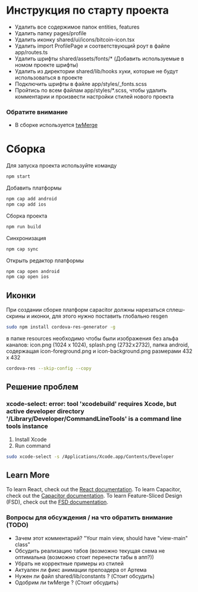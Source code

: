 # Инструкция по старту проекта

- Удалить все содержимое папок entities, features
- Удалить папку pages/profile
- Удалить иконку shared/ui/icons/bitcoin-icon.tsx
- Удалить import ProfilePage и соответствующий роут в файле app/routes.ts
- Удалить шрифты shared/assets/fonts/* (Добавить используемые в номом проекте шрифты)
- Удалить из директории shared/lib/hooks хуки, которые не будут использоваться в проекте  
- Подключить шрифты в файле app/styles/_fonts.scss
- Пройтись по всем файлам app/styles/*.scss, чтобы удалить комментарии и произвести настройки стилей нового проекта


### Обратите внимание 
- В сборке используется [twMerge](https://www.npmjs.com/package/tailwind-merge)

# Сборка
Для запуска проекта используйте команду 

```bash
npm start
```

Добавить платформы 

```bash
npm cap add android
npm cap add ios
```

Сборка проекта

```bash
npm run build
```

Синхронизация

```bash
npm cap sync
```

Открыть редактор платформы 

```bash
npm cap open android
npm cap open ios
```

## Иконки

При создании сборке платформ capacitor должны нарезаться сплеш-скрины и иконки, для этого нужно поставить глобально resgen

```bash
sudo npm install cordova-res-generator -g
```

в папке resources необходимо чтобы были изображения без альфа каналов:
icon.png (1024 x 1024), splash.png (2732 x 2732), папка android, содержащая icon-foreground.png и icon-background.png размерами 432 x 432


```bash
cordova-res --skip-config --copy
```

## Решение проблем

### xcode-select: error: tool 'xcodebuild' requires Xcode, but active developer directory '/Library/Developer/CommandLineTools' is a command line tools instance

1. Install Xcode
2. Run command

```bash
sudo xcode-select -s /Applications/Xcode.app/Contents/Developer
```


## Learn More

To learn React, check out the [React documentation](https://reactjs.org/).
To learn Capacitor, check out the [Capacitor documentation](https://capacitorjs.com/docs/).
To learn Feature-Sliced Design (FSD), check out the [FSD documentation](https://feature-sliced.design/ru/docs).

### Вопросы для обсуждения / на что обратить внимание (TODO)

- Зачем этот комментарий? "Your main view, should have "view-main" class"
- Обсудить реализацию табов (возможно текущая схема не оптимальна (возможно стоит перенести табы в апп?))
- Убрать не корректные примеры из стилей
- Актуален ли фикс анимации прелоадера от Артема
- Нужен ли файл shared/lib/constants ? (Стоит обсудить)
- Одобрим ли twMerge ? (Стоит обсудить)
